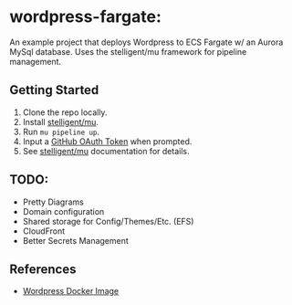 # wordpress-fargate:
An example project that deploys Wordpress to ECS Fargate w/ an Aurora MySql database. Uses the stelligent/mu framework for pipeline management.


## Getting Started

1. Clone the repo locally.
2. Install [stelligent/mu](https://github.com/stelligent/mu).
3. Run `mu pipeline up`.
4. Input a [GitHub OAuth Token](https://github.com/settings/tokens) when prompted.
5. See [stelligent/mu](https://github.com/stelligent/mu) documentation for details.

## TODO:

* Pretty Diagrams
* Domain configuration
* Shared storage for Config/Themes/Etc. (EFS)
* CloudFront
* Better Secrets Management

## References

* [Wordpress Docker Image](https://hub.docker.com/_/wordpress/)
